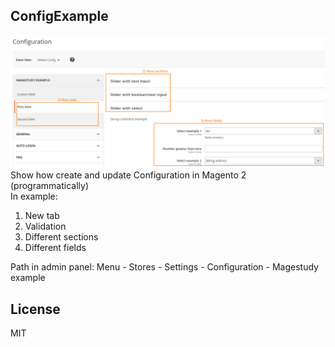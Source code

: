 ## ConfigExample
![Sample](https://github.com/nans/devdocs/blob/master/Magestudy/ConfigExample.png "ConfigExample screenshot")
Show how create and update Configuration in Magento 2 (programmatically)  
In example:
1. New tab
2. Validation
3. Different sections
4. Different fields

Path in admin panel: Menu - Stores - Settings - Configuration - Magestudy example

License
----
MIT
